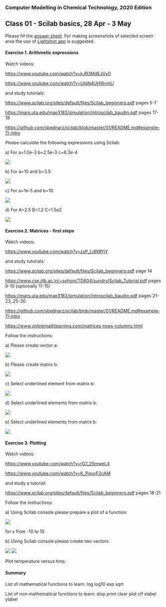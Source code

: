 ### Computer Modelling in Chemical Technology, 2020 Edition

## Class 01 - Scilab basics, 28 Apr - 3 May


Please fill the [answer sheet](https://github.com/sbednarz/scilab/raw/master/2020/01/class01_firstname_surname.odt). For making screenshots of selected screen area the use of [Lightshot app](https://app.prntscr.com/en/index.html) is suggested.

#### Exercise 1. Arithmetic expressions

Watch videos: 

https://www.youtube.com/watch?v=kJR3MdEJVy0 

https://www.youtube.com/watch?v=UlgN4UHWvmU

and study tutorials: 

https://www.scilab.org/sites/default/files/Scilab_beginners.pdf pages 5-7

https://mars.uta.edu/mae3183/simulation/introscilab_baudin.pdf pages 17-19

https://github.com/sbednarz/scilab/blob/master/01/README.md#example-11-intro

Please calculate the following expressions using Scilab:

a) For a=1.0e-3 b=2.5e-3 c=6.3e-4

<img src="http://www.sciweavers.org/upload/Tex2Img_1588067271/render.png" />

b) For a=10 and b=3.5

<img src="http://www.sciweavers.org/upload/Tex2Img_1588066790/render.png" />

c) For a=1e-5 and b=10

<img src="http://www.sciweavers.org/upload/Tex2Img_1588067100/render.png" />

d) For  A=2.5 B=1.2 C=1.5e2

<img src="http://www.sciweavers.org/upload/Tex2Img_1588067722/render.png" />


#### Exercise 2. Matrices - first steps

Watch videos: 

https://www.youtube.com/watch?v=zsP_LdN9YjY

and study tutorials: 

https://www.scilab.org/sites/default/files/Scilab_beginners.pdf page 14

https://www.cse.iitb.ac.in/~sohoni/TD604/sundry/Scilab_Tutorial.pdf pages 9-10 (optionally 11-15) 

https://mars.uta.edu/mae3183/simulation/introscilab_baudin.pdf pages 21-23, 25-30

https://github.com/sbednarz/scilab/blob/master/01/README.md#example-11-intro

https://www.onlinemathlearning.com/matrices-rows-columns.html

Follow the instructions:

a) Please create vector a:

<img src="http://www.sciweavers.org/upload/Tex2Img_1588071239/render.png" />

b) Please create matrix b:

<img src="http://www.sciweavers.org/upload/Tex2Img_1588072989/render.png" />

c) Select underlined element from matrix b:

<img src="http://www.sciweavers.org/upload/Tex2Img_1588085650/render.png" />

d) Select underlined elements from matrix b:

<img src="http://www.sciweavers.org/upload/Tex2Img_1588085868/render.png" />

e) Select underlined elements from matrix b:

<img src="http://www.sciweavers.org/upload/Tex2Img_1588085962/render.png" />



#### Exercise 3. Plotting

Watch videos: 

https://www.youtube.com/watch?v=rG7_2SmweL4

https://www.youtube.com/watch?v=K_PquvF2cAM


and study a tutorial:

https://www.scilab.org/sites/default/files/Scilab_beginners.pdf pages 18-21

Follow the instructions:

a) Using Scilab console please prepare a plot of a function:

<img src="http://www.sciweavers.org/upload/Tex2Img_1588087464/render.png" />

for x from -10 to 10.

b) Using Scilab console please create two vectors:

<img src="http://www.sciweavers.org/upload/Tex2Img_1588087650/render.png" />

<img src="http://www.sciweavers.org/upload/Tex2Img_1588087695/render.png" />

Plot temperature versus time.



#### Summary
List of mathematical functions to learn: log log10 exp sqrt

List of non-mathematical functions to learn: disp print clear plot clf xlabel ylabel


